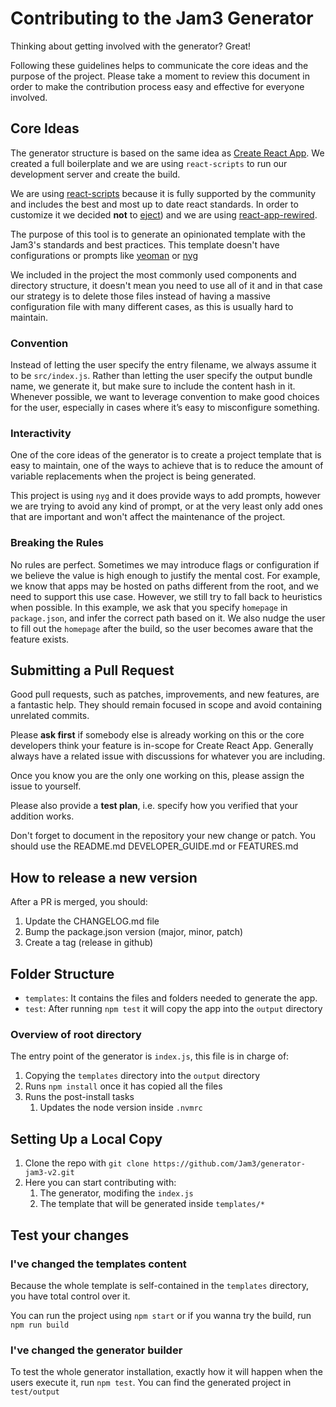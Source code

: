 # Contributing to the Jam3 Generator

Thinking about getting involved with the generator? Great!

Following these guidelines helps to communicate the core ideas and the purpose of the project. Please take a moment to review this document in order to make the contribution process easy and effective for everyone involved.

## Core Ideas

The generator structure is based on the same idea as [Create React App](https://github.com/facebook/create-react-app). We created a full boilerplate and we are using `react-scripts` to run our development server and create the build.

We are using [react-scripts](https://github.com/facebook/create-react-app/tree/next/packages/react-scripts) because it is fully supported by the community and includes the best and most up to date react standards. In order to customize it we decided **not** to [eject](https://github.com/facebook/create-react-app/blob/master/packages/react-scripts/template/README.md#npm-run-eject)) and we are using [react-app-rewired](https://github.com/timarney/react-app-rewired).

The purpose of this tool is to generate an opinionated template with the Jam3's standards and best practices. This template doesn't have configurations or prompts like [yeoman](http://yeoman.io/) or [nyg](https://www.npmjs.com/package/nyg)

We included in the project the most commonly used components and directory structure, it doesn't mean you need to use all of it and in that case our strategy is to delete those files instead of having a massive configuration file with many different cases, as this is usually hard to maintain.

### Convention

Instead of letting the user specify the entry filename, we always assume it to be `src/index.js`. Rather than letting the user specify the output bundle name, we generate it, but make sure to include the content hash in it. Whenever possible, we want to leverage convention to make good choices for the user, especially in cases where it’s easy to misconfigure something.

### Interactivity

One of the core ideas of the generator is to create a project template that is easy to maintain, one of the ways to achieve that is to reduce the amount of variable replacements when the project is being generated.

This project is using `nyg` and it does provide ways to add prompts, however we are trying to avoid any kind of prompt, or at the very least only add ones that are important and won't affect the maintenance of the project.

### Breaking the Rules

No rules are perfect. Sometimes we may introduce flags or configuration if we believe the value is high enough to justify the mental cost. For example, we know that apps may be hosted on paths different from the root, and we need to support this use case. However, we still try to fall back to heuristics when possible. In this example, we ask that you specify `homepage` in `package.json`, and infer the correct path based on it. We also nudge the user to fill out the `homepage` after the build, so the user becomes aware that the feature exists.

## Submitting a Pull Request

Good pull requests, such as patches, improvements, and new features, are a fantastic help. They should remain focused in scope and avoid containing unrelated commits.

Please **ask first** if somebody else is already working on this or the core developers think your feature is in-scope for Create React App. Generally always have a related issue with discussions for whatever you are including.

Once you know you are the only one working on this, please assign the issue to yourself.

Please also provide a **test plan**, i.e. specify how you verified that your addition works.

Don't forget to document in the repository your new change or patch. You should use the README.md DEVELOPER_GUIDE.md or FEATURES.md

## How to release a new version

After a PR is merged, you should:

1.  Update the CHANGELOG.md file
2.  Bump the package.json version (major, minor, patch)
3.  Create a tag (release in github)

## Folder Structure

* `templates`: It contains the files and folders needed to generate the app.
* `test`: After running `npm test` it will copy the app into the `output` directory

### Overview of root directory

The entry point of the generator is `index.js`, this file is in charge of:

1.  Copying the `templates` directory into the `output` directory
2.  Runs `npm install` once it has copied all the files
3.  Runs the post-install tasks
    1.  Updates the node version inside `.nvmrc`

## Setting Up a Local Copy

1.  Clone the repo with `git clone https://github.com/Jam3/generator-jam3-v2.git`
2.  Here you can start contributing with:
    1.  The generator, modifing the `index.js`
    2.  The template that will be generated inside `templates/*`

## Test your changes

### I've changed the templates content

Because the whole template is self-contained in the `templates` directory, you have total control over it.

You can run the project using `npm start` or if you wanna try the build, run `npm run build`

### I've changed the generator builder

To test the whole generator installation, exactly how it will happen when the users execute it, run `npm test`. You can find the generated project in `test/output`
